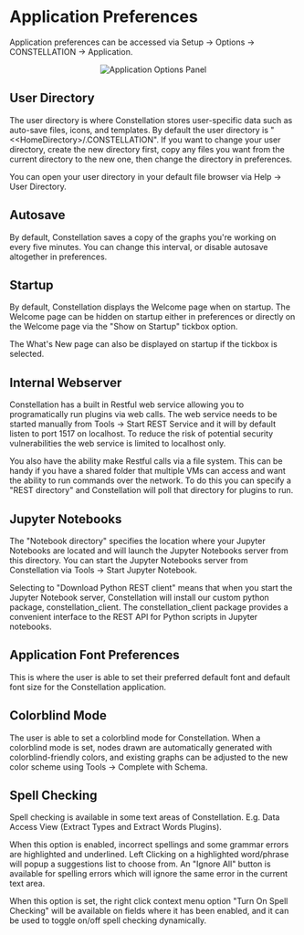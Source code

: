 # Application Preferences

Application preferences can be accessed via Setup -> Options ->
CONSTELLATION -> Application.

<div style="text-align: center">
<img src="../ext/docs/CorePreferences/resources/applicationPanel.png" alt="Application Options Panel" />
</div>

## User Directory

The user directory is where Constellation stores user-specific data such
as auto-save files, icons, and templates. By default the user directory
is "&lt;<HomeDirectory&gt;/.CONSTELLATION". If you want to change your user
directory, create the new directory first, copy any files you want from
the current directory to the new one, then change the directory in
preferences.

You can open your user directory in your default file browser via Help
-> User Directory.

## Autosave

By default, Constellation saves a copy of the graphs you're working on
every five minutes. You can change this interval, or disable autosave
altogether in preferences.

## Startup

By default, Constellation displays the Welcome page when on startup. The
Welcome page can be hidden on startup either in preferences or directly
on the Welcome page via the "Show on Startup" tickbox option.

The What's New page can also be displayed on startup if the tickbox is selected.

## Internal Webserver

Constellation has a built in Restful web service allowing you to
programatically run plugins via web calls. The web service needs to be
started manually from Tools -> Start REST Service and it will by default
listen to port 1517 on localhost. To reduce the risk of potential
security vulnerabilities the web service is limited to localhost only.

You also have the ability make Restful calls via a file system. This can
be handy if you have a shared folder that multiple VMs can access and
want the ability to run commands over the network. To do this you can
specify a "REST directory" and Constellation will poll that directory
for plugins to run.

## Jupyter Notebooks

The "Notebook directory" specifies the location where your Jupyter
Notebooks are located and will launch the Jupyter Notebooks server from
this directory. You can start the Jupyter Notebooks server from
Constellation via Tools -> Start Jupyter Notebook.

Selecting to "Download Python REST client" means that when you start the Jupyter 
Notebook server, Constellation will install our custom python package, constellation_client.
The constellation_client package provides a convenient interface to the REST API 
for Python scripts in Jupyter notebooks.

## Application Font Preferences

This is where the user is able to set their preferred default font and
default font size for the Constellation application.

## Colorblind Mode

The user is able to set a colorblind mode for Constellation. When a 
colorblind mode is set, nodes drawn are automatically generated with
colorblind-friendly colors, and existing graphs can be adjusted to 
the new color scheme using Tools -> Complete with Schema.

## Spell Checking

Spell checking is available in some text areas of Constellation. 
E.g. Data Access View (Extract Types and Extract Words Plugins). 

When this option is enabled, incorrect spellings and some grammar errors 
are highlighted and underlined. Left Clicking on a highlighted word/phrase 
will popup a suggestions list to choose from. An "Ignore All" button is 
available for spelling errors which will ignore the same error in the 
current text area.

When this option is set, the right click context menu option "Turn On Spell
Checking" will be available on fields where it has been enabled, and it 
can be used to toggle on/off spell checking dynamically.
